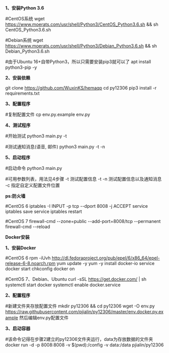  **1、安装Python 3.6** 

#CentOS系统
wget https://www.moerats.com/usr/shell/Python3/CentOS_Python3.6.sh && sh CentOS_Python3.6.sh

#Debian系统
wget https://www.moerats.com/usr/shell/Python3/Debian_Python3.6.sh && sh Debian_Python3.6.sh

#由于Ubuntu 16+自带Python3，所以只需要安装pip3就可以了
apt install python3-pip -y


 **2、安装依赖** 

git clone https://github.com/WuxinKS/hemaqp
cd py12306
pip3 install -r requirements.txt


 **3、配置程序** 

#复制配置文件
cp env.py.example env.py


 **4、测试程序** 

#开始测试
python3 main.py -t

#测试通知消息(语音, 邮件)
python3 main.py -t -n


 **5、启动程序** 

#启动命令
python3 main.py

#可用参数列表，用法见4步骤
-t 测试配置信息
-t -n 测试配置信息以及通知消息
-c 指定自定义配置文件位置

 **ps:防火墙** 

#CentOS 6
iptables -I INPUT -p tcp --dport 8008 -j ACCEPT
service iptables save
service iptables restart

#CentOS 7
firewall-cmd --zone=public --add-port=8008/tcp --permanent
firewall-cmd --reload


 **Docker安装** 

 **1、安装Docker** 

#CentOS 6
rpm -iUvh http://dl.fedoraproject.org/pub/epel/6/x86_64/epel-release-6-8.noarch.rpm
yum update -y
yum -y install docker-io
service docker start
chkconfig docker on

#CentOS 7、Debian、Ubuntu
curl -sSL https://get.docker.com/ | sh
systemctl start docker
systemctl enable docker.service


 **2、配置程序** 

#新建文件夹存放配置文件
mkdir py12306 && cd py12306
wget -O env.py https://raw.githubusercontent.com/pjialin/py12306/master/env.docker.py.example
然后编辑env.py配置文件


 **3、启动容器** 

#该命令记得在步骤2建立的py12306文件夹运行，data为存放数据的文件夹
docker run -d -p 8008:8008 -v $(pwd):/config -v data:/data pjialin/py12306
